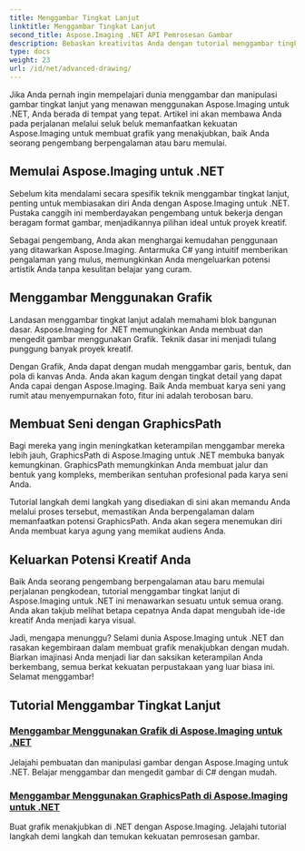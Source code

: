 ```yaml
---
title: Menggambar Tingkat Lanjut
linktitle: Menggambar Tingkat Lanjut
second_title: Aspose.Imaging .NET API Pemrosesan Gambar
description: Bebaskan kreativitas Anda dengan tutorial menggambar tingkat lanjut di Aspose.Imaging untuk .NET. Belajar membuat dan mengedit gambar dengan mudah menggunakan C#.
type: docs
weight: 23
url: /id/net/advanced-drawing/
---
```


Jika Anda pernah ingin mempelajari dunia menggambar dan manipulasi gambar tingkat lanjut yang menawan menggunakan Aspose.Imaging untuk .NET, Anda berada di tempat yang tepat. Artikel ini akan membawa Anda pada perjalanan melalui seluk beluk memanfaatkan kekuatan Aspose.Imaging untuk membuat grafik yang menakjubkan, baik Anda seorang pengembang berpengalaman atau baru memulai.

## Memulai Aspose.Imaging untuk .NET

Sebelum kita mendalami secara spesifik teknik menggambar tingkat lanjut, penting untuk membiasakan diri Anda dengan Aspose.Imaging untuk .NET. Pustaka canggih ini memberdayakan pengembang untuk bekerja dengan beragam format gambar, menjadikannya pilihan ideal untuk proyek kreatif.

Sebagai pengembang, Anda akan menghargai kemudahan penggunaan yang ditawarkan Aspose.Imaging. Antarmuka C# yang intuitif memberikan pengalaman yang mulus, memungkinkan Anda mengeluarkan potensi artistik Anda tanpa kesulitan belajar yang curam.

## Menggambar Menggunakan Grafik

Landasan menggambar tingkat lanjut adalah memahami blok bangunan dasar. Aspose.Imaging for .NET memungkinkan Anda membuat dan mengedit gambar menggunakan Grafik. Teknik dasar ini menjadi tulang punggung banyak proyek kreatif. 

Dengan Grafik, Anda dapat dengan mudah menggambar garis, bentuk, dan pola di kanvas Anda. Anda akan kagum dengan tingkat detail yang dapat Anda capai dengan Aspose.Imaging. Baik Anda membuat karya seni yang rumit atau menyempurnakan foto, fitur ini adalah terobosan baru.

## Membuat Seni dengan GraphicsPath

Bagi mereka yang ingin meningkatkan keterampilan menggambar mereka lebih jauh, GraphicsPath di Aspose.Imaging untuk .NET membuka banyak kemungkinan. GraphicsPath memungkinkan Anda membuat jalur dan bentuk yang kompleks, memberikan sentuhan profesional pada karya seni Anda.

Tutorial langkah demi langkah yang disediakan di sini akan memandu Anda melalui proses tersebut, memastikan Anda berpengalaman dalam memanfaatkan potensi GraphicsPath. Anda akan segera menemukan diri Anda membuat karya agung yang memikat audiens Anda.

## Keluarkan Potensi Kreatif Anda

Baik Anda seorang pengembang berpengalaman atau baru memulai perjalanan pengkodean, tutorial menggambar tingkat lanjut di Aspose.Imaging untuk .NET ini menawarkan sesuatu untuk semua orang. Anda akan takjub melihat betapa cepatnya Anda dapat mengubah ide-ide kreatif Anda menjadi karya visual.

Jadi, mengapa menunggu? Selami dunia Aspose.Imaging untuk .NET dan rasakan kegembiraan dalam membuat grafik menakjubkan dengan mudah. Biarkan imajinasi Anda menjadi liar dan saksikan keterampilan Anda berkembang, semua berkat kekuatan perpustakaan yang luar biasa ini. Selamat menggambar!
## Tutorial Menggambar Tingkat Lanjut
### [Menggambar Menggunakan Grafik di Aspose.Imaging untuk .NET](./draw-using-graphics/)
Jelajahi pembuatan dan manipulasi gambar dengan Aspose.Imaging untuk .NET. Belajar menggambar dan mengedit gambar di C# dengan mudah.
### [Menggambar Menggunakan GraphicsPath di Aspose.Imaging untuk .NET](./draw-using-graphicspath/)
Buat grafik menakjubkan di .NET dengan Aspose.Imaging. Jelajahi tutorial langkah demi langkah dan temukan kekuatan pemrosesan gambar.